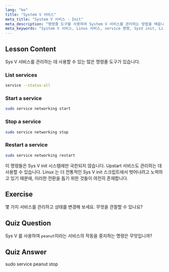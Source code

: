 ```yaml
---
lang: "ko"
title: "System V 서비스"
meta_title: "System V 서비스 - Init"
meta_description: "명령줄 도구를 사용하여 System V 서비스를 관리하는 방법을 배웁니다. 이 초보자 친화적인 Linux 튜토리얼을 통해 서비스를 나열, 시작, 중지 및 다시 시작하는 방법을 알아보세요."
meta_keywords: "System V 서비스, Linux 서비스, service 명령, SysV init, Linux 튜토리얼, 초보자 Linux, 서비스 관리, Linux 가이드"
---
```


## Lesson Content

Sys V 서비스를 관리하는 데 사용할 수 있는 많은 명령줄 도구가 있습니다.

### List services

```bash
service --status-all
```

### Start a service

```bash
sudo service networking start
```

### Stop a service

```bash
sudo service networking stop
```

### Restart a service

```bash
sudo service networking restart
```

이 명령들은 Sys V init 시스템에만 국한되지 않습니다. Upstart 서비스도 관리하는 데 사용할 수 있습니다. Linux 는 더 전통적인 Sys V init 스크립트에서 벗어나려고 노력하고 있기 때문에, 이러한 전환을 돕기 위한 것들이 여전히 존재합니다.

## Exercise

몇 가지 서비스를 관리하고 상태를 변경해 보세요. 무엇을 관찰할 수 있나요?

## Quiz Question

Sys V 를 사용하여 `peanut`이라는 서비스의 작동을 중지하는 명령은 무엇입니까?

## Quiz Answer

sudo service peanut stop
